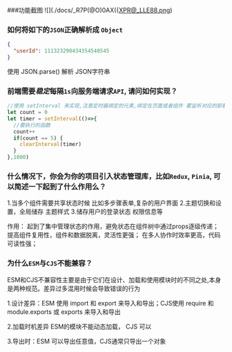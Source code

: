 ###功能截图
![](./docs/_R7P(@O)0AX({XPR@_LLE88.png)


### 如何将如下的`JSON`正确解析成 `Object`
```json
{
  "userId": 111323290434354540545
}
```
使用 JSON.parse() 解析 JSON字符串

### 前端需要*稳定*每隔`1s`向服务端请求`API`, 请问如何实现？

```javascript
//使用 setInterval 来实现,注意定时器绑定的元素,绑定在页面或者组件 要监听对应的卸载生命周期函数 执行 clearInterval
let count = 0
let timer = setInterval(()=>{
  //要执行的函数
  count++
  if(count == 5) {
    clearInterval(timer)
  }
},1000)
```

### 什么情况下，你会为你的项目引入状态管理库，比如`Redux`, `Pinia`, 可以简述一下起到了什么作用么？
1.当多个组件需要共享状态时候 比如多步骤表单,复杂的用户界面
2.主题切换和设置，全局储存 主题样式
3.储存用户的登录状态 权限信息等

作用： 
起到了集中管理状态的作用，避免状态在组件树中通过props逐级传递；
提高组件复用性，组件和数据脱离，灵活性更强；
在多人协作时效率更高，代码可读性强；

### 为什么`ESM`与`CJS`不能兼容？

ESM和CJS不兼容性主要是由于它们在设计、加载和使用模块时的不同之处,本身是两种规范。差异过多混用时候会导致错误的行为

1.设计差异：ESM 使用 import 和 export 来导入和导出；CJS使用 require 和 module.exports 或 exports 来导入和导出

2.加载时机差异 ESM的模块不能动态加载， CJS 可以

3.导出时：ESM 可以导出任意值，CJS通常只导出一个对象






